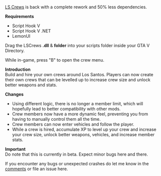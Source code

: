 [LS Crews](https://www.gta5-mods.com/scripts/ls-crews-net) is back with a complete rework and 50% less dependencies.

__**Requirements**__  
* Script Hook V
* Script Hook V .NET
* LemonUI

Drag the LSCrews **.dll** & **folder** into your scripts folder inside your GTA V Directory.

While in-game, press "B" to open the crew menu.

__**Introduction**__  
Build and hire your own crews around Los Santos.  Players can now create their own crews that can be levelled up to increase crew size and unlock better weapons and stats.

__**Changes**__  
* Using different logic, there is no longer a member limit, which will hopefully lead to better compatibility with other mods.
* Crew members now have a more dynamic feel, preventing you from having to manually control them all the time.
* Crew members can now enter vehicles and follow the player.
* While a crew is hired, accumulate XP to level up your crew and increase your crew size, unlock better weapons, vehicles, and increase member stats.

__**Important**__  
Do note that this is currently in beta. Expect minor bugs here and there.

If you encounter any bugs or unexpected crashes do let me know in the [comments](https://www.gta5-mods.com/scripts/ls-crews-net#comments_tab) or file an issue here.
